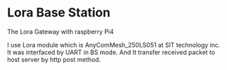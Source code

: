 # Lora Base Station  

The Lora Gateway with raspberry Pi4

I use Lora module which is AnyComMesh_250LS051 at SIT technology inc.
It was interfaced by UART in BS mode.
And It transfer received packet to host server by http post method.

